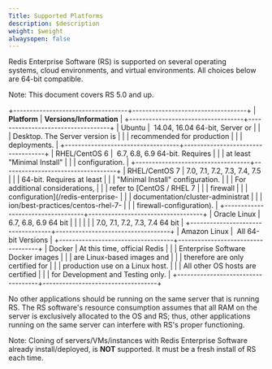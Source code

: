 ```yaml
---
Title: Supported Platforms
description: $description
weight: $weight
alwaysopen: false
---
```

Redis Enterprise Software (RS) is supported on several operating
systems, cloud environments, and virtual environments. All choices below
are 64-bit compatible.

Note: This document covers RS 5.0 and up.

+-----------------------------------+-----------------------------------+
| **Platform**                      | **Versions/Information**          |
+-----------------------------------+-----------------------------------+
| Ubuntu                            |  14.04, 16.04 64-bit, Server or   |
|                                   | Desktop. The Server version is    |
|                                   | recommended for production        |
|                                   | deployments.                      |
+-----------------------------------+-----------------------------------+
| RHEL/CentOS 6                     |  6.7, 6.8, 6.9 64-bit. Requires   |
|                                   | at least "Minimal Install"        |
|                                   | configuration.                    |
+-----------------------------------+-----------------------------------+
| RHEL/CentOS 7                     | 7.0, 7.1, 7.2, 7.3, 7.4, 7.5      |
|                                   | 64-bit. Requires at least         |
|                                   | "Minimal Install" configuration.  |
|                                   | For additional considerations,    |
|                                   | refer to [CentOS / RHEL 7         |
|                                   | firewall                          |
|                                   | configuration](/redis-enterprise- |
|                                   | documentation/cluster-administrat |
|                                   | ion/best-practices/centos-rhel-7- |
|                                   | firewall-configuration).          |
+-----------------------------------+-----------------------------------+
| Oracle Linux                      | 6.7, 6.8, 6.9 64 bit              |
|                                   |                                   |
|                                   | 7.0, 7.1, 7.2, 7.3, 7.4 64 bit    |
+-----------------------------------+-----------------------------------+
| Amazon Linux                      |  All 64-bit Versions              |
+-----------------------------------+-----------------------------------+
| Docker                            | At this time, official Redis      |
|                                   | Enterprise Software Docker images |
|                                   | are Linux-based images and        |
|                                   | therefore are only certified for  |
|                                   | production use on a Linux host.   |
|                                   | All other OS hosts are certified  |
|                                   | for Development and Testing only. |
+-----------------------------------+-----------------------------------+

No other applications should be running on the same server that is
running RS. The RS software's resource consumption assumes that all RAM
on the server is exclusively allocated to the OS and RS; thus, other
applications running on the same server can interfere with RS's proper
functioning.

Note: Cloning of servers/VMs/instances with Redis Enterprise Software
already install/deployed, is **NOT** supported. It must be a fresh
install of RS each time.
